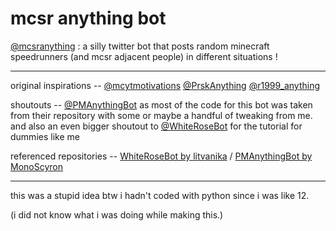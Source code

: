 # mcsr anything bot
[@mcsranything](https://twitter.com/mcsranything) : a silly twitter bot that posts random minecraft speedrunners (and mcsr adjacent people) in different situations !

---

original inspirations -- [@mcytmotivations](https://twitter.com/mcytmotivations) [@PrskAnything](https://twitter.com/PrskAnything) [@r1999_anything](https://twitter.com/r1999_anything)

shoutouts -- [@PMAnythingBot](https://twitter.com/PMAnythingBot) as most of the code for this bot was taken from their repository with some or maybe a handful of tweaking from me. and also an even bigger shoutout to [@WhiteRoseBot](https://twitter.com/WhiteRoseBot) for the tutorial for dummies like me

referenced repositories -- [WhiteRoseBot by litvanika](https://github.com/litvanika/whiterose_bot) / [PMAnythingBot by MonoScyron](https://github.com/MonoScyron/PM-anything-bot)

---
this was a stupid idea btw i hadn't coded with python since i was like 12.

(i did not know what i was doing while making this.)
